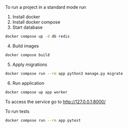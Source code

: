 To run  a project in a standard mode run 
1. Install docker
2. Install docker compose
3. Start database
```bash
docker compose up -d db redis
```
4. Build images
```bash
docker compose build
```
5. Apply migrations
```bash
docker compose run --rm app python3 manage.py migrate
```
6. Run application 
```bash
docker compose up app worker
```

To access the service go to http://127.0.0.1:8000/

To run tests 
```bash
docker compose run --rm app pytest
```